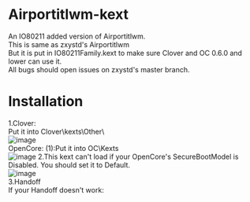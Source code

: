 # Airportitlwm-kext
An IO80211 added version of Airportitlwm.  
This is same as zxystd's Airportitlwm  
But it is put in IO80211Family.kext to make sure Clover and OC 0.6.0 and lower can use it.  
All bugs should open issues on zxystd's master branch.
   
# Installation
1.Clover:  
  Put it into Clover\kexts\Other\   
![image](https://github.com/win1010525/Airportitlwm-kext/blob/master/images/Clover.png)   
  OpenCore:
  (1):Put it into OC\Kexts\
![image](https://github.com/win1010525/Airportitlwm-kext/blob/master/images/OC-1.png)
2.This kext can't load if your OpenCore's SecureBootModel is Disabled. You should set it to Default.  
![image](https://github.com/win1010525/Airportitlwm-kext/blob/master/images/SecureBootModel.png)   
3.Handoff  
  If your Handoff doesn't work:
